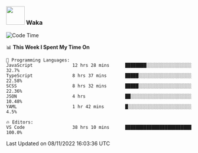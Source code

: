 ### <img src="https://media.giphy.com/media/VgCDAzcKvsR6OM0uWg/giphy.gif" width="50"> Waka

  <!--START_SECTION:waka-->
![Code Time](http://img.shields.io/badge/Code%20Time-1%2C049%20hrs%206%20mins-blue)

📊 **This Week I Spent My Time On** 

```text
💬 Programming Languages: 
JavaScript               12 hrs 28 mins      ████████░░░░░░░░░░░░░░░░░   32.7% 
TypeScript               8 hrs 37 mins       █████░░░░░░░░░░░░░░░░░░░░   22.58% 
SCSS                     8 hrs 32 mins       █████░░░░░░░░░░░░░░░░░░░░   22.36% 
JSON                     4 hrs               ██░░░░░░░░░░░░░░░░░░░░░░░   10.48% 
YAML                     1 hr 42 mins        █░░░░░░░░░░░░░░░░░░░░░░░░   4.5%

🔥 Editors: 
VS Code                  38 hrs 10 mins      █████████████████████████   100.0%

```


 Last Updated on 08/11/2022 16:03:36 UTC
<!--END_SECTION:waka-->
